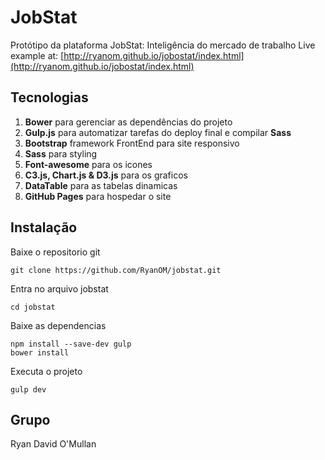 # JobStat

Protótipo da plataforma JobStat: Inteligência do mercado de trabalho
Live example at: [http://ryanom.github.io/jobostat/index.html](http://ryanom.github.io/jobostat/index.html)

## Tecnologias 
1. **Bower** para gerenciar as dependências do projeto
2. **Gulp.js** para automatizar tarefas do deploy final e compilar **Sass**
3. **Bootstrap** framework FrontEnd para site responsivo
4. **Sass** para styling
5. **Font-awesome** para os icones
6. **C3.js, Chart.js & D3.js** para os graficos
7. **DataTable** para as tabelas dinamicas
8. **GitHub Pages** para hospedar o site  

## Instalação

Baixe o repositorio git
```
git clone https://github.com/RyanOM/jobstat.git
```

Entra no arquivo jobstat
```
cd jobstat
```

Baixe as dependencias
```
npm install --save-dev gulp
bower install
```


Executa o projeto
```
gulp dev
```


## Grupo
Ryan David O'Mullan